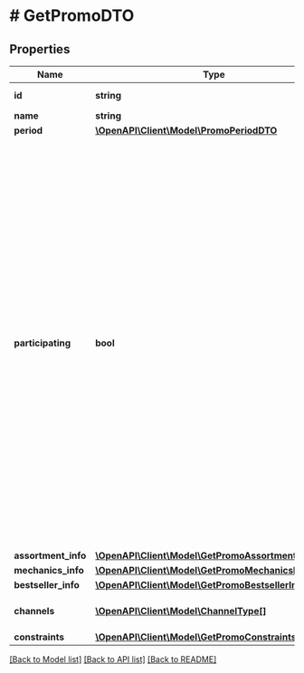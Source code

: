 # # GetPromoDTO

## Properties

Name | Type | Description | Notes
------------ | ------------- | ------------- | -------------
**id** | **string** | Идентификатор акции. |
**name** | **string** | Название акции. |
**period** | [**\OpenAPI\Client\Model\PromoPeriodDTO**](PromoPeriodDTO.md) |  |
**participating** | **bool** | Участвует или участвовал ли продавец в этой акции.  Для текущих и будущих акций возвращается со значением &#x60;true&#x60;, если в акции есть товары, которые были добавлены вручную. Если товары не участвуют в акции или добавлены в нее автоматически, параметр возвращается со значением &#x60;false&#x60;.  Для прошедших акций всегда возвращается со значением &#x60;true&#x60;.  Об автоматическом и ручном добавлении товаров в акцию читайте [в Справке Маркета для продавцов](https://yandex.ru/support2/marketplace/ru/marketing/promos/market/index). |
**assortment_info** | [**\OpenAPI\Client\Model\GetPromoAssortmentInfoDTO**](GetPromoAssortmentInfoDTO.md) |  |
**mechanics_info** | [**\OpenAPI\Client\Model\GetPromoMechanicsInfoDTO**](GetPromoMechanicsInfoDTO.md) |  |
**bestseller_info** | [**\OpenAPI\Client\Model\GetPromoBestsellerInfoDTO**](GetPromoBestsellerInfoDTO.md) |  |
**channels** | [**\OpenAPI\Client\Model\ChannelType[]**](ChannelType.md) | Список каналов продвижения товаров. | [optional]
**constraints** | [**\OpenAPI\Client\Model\GetPromoConstraintsDTO**](GetPromoConstraintsDTO.md) |  | [optional]

[[Back to Model list]](../../README.md#models) [[Back to API list]](../../README.md#endpoints) [[Back to README]](../../README.md)
